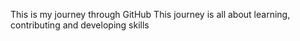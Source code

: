 This is my journey through GitHub 
This journey is all about learning, contributing and developing skills 
